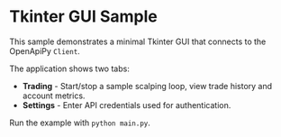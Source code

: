 # Tkinter GUI Sample

This sample demonstrates a minimal Tkinter GUI that connects to the OpenApiPy `Client`.

The application shows two tabs:

* **Trading** - Start/stop a sample scalping loop, view trade history and account metrics.
* **Settings** - Enter API credentials used for authentication.

Run the example with `python main.py`.
